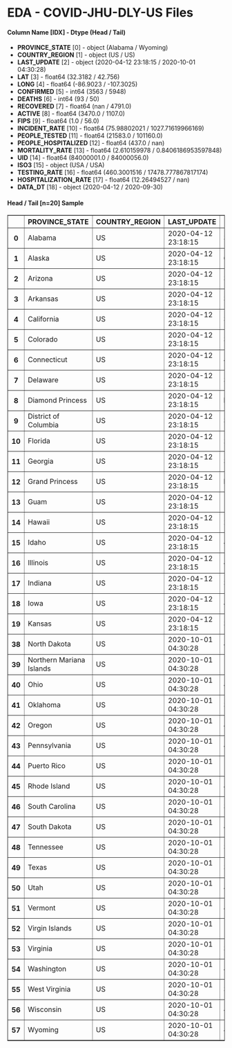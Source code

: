 # EDA - COVID-JHU-DLY-US Files 

#### Column Name [IDX] -  Dtype (Head / Tail) 
- **PROVINCE_STATE** [0] - object (Alabama / Wyoming) 
- **COUNTRY_REGION** [1] - object (US / US) 
- **LAST_UPDATE** [2] - object (2020-04-12 23:18:15 / 2020-10-01 04:30:28) 
- **LAT** [3] - float64 (32.3182 / 42.756) 
- **LONG** [4] - float64 (-86.9023 / -107.3025) 
- **CONFIRMED** [5] - int64 (3563 / 5948) 
- **DEATHS** [6] - int64 (93 / 50) 
- **RECOVERED** [7] - float64 (nan / 4791.0) 
- **ACTIVE** [8] - float64 (3470.0 / 1107.0) 
- **FIPS** [9] - float64 (1.0 / 56.0) 
- **INCIDENT_RATE** [10] - float64 (75.98802021 / 1027.71619966169) 
- **PEOPLE_TESTED** [11] - float64 (21583.0 / 101160.0) 
- **PEOPLE_HOSPITALIZED** [12] - float64 (437.0 / nan) 
- **MORTALITY_RATE** [13] - float64 (2.610159978 / 0.8406186953597848) 
- **UID** [14] - float64 (84000001.0 / 84000056.0) 
- **ISO3** [15] - object (USA / USA) 
- **TESTING_RATE** [16] - float64 (460.3001516 / 17478.777867817174) 
- **HOSPITALIZATION_RATE** [17] - float64 (12.26494527 / nan) 
- **DATA_DT** [18] - object (2020-04-12 / 2020-09-30) 



#### Head / Tail [n=20] Sample 

<table border="1" class="dataframe">
  <thead>
    <tr style="text-align: right;">
      <th></th>
      <th>PROVINCE_STATE</th>
      <th>COUNTRY_REGION</th>
      <th>LAST_UPDATE</th>
      <th>LAT</th>
      <th>LONG</th>
      <th>CONFIRMED</th>
      <th>DEATHS</th>
      <th>RECOVERED</th>
      <th>ACTIVE</th>
      <th>FIPS</th>
      <th>INCIDENT_RATE</th>
      <th>PEOPLE_TESTED</th>
      <th>PEOPLE_HOSPITALIZED</th>
      <th>MORTALITY_RATE</th>
      <th>UID</th>
      <th>ISO3</th>
      <th>TESTING_RATE</th>
      <th>HOSPITALIZATION_RATE</th>
      <th>DATA_DT</th>
    </tr>
  </thead>
  <tbody>
    <tr>
      <th>0</th>
      <td>Alabama</td>
      <td>US</td>
      <td>2020-04-12 23:18:15</td>
      <td>32.3182</td>
      <td>-86.9023</td>
      <td>3563</td>
      <td>93</td>
      <td>NaN</td>
      <td>3470.0</td>
      <td>1.0</td>
      <td>75.988020</td>
      <td>21583.0</td>
      <td>437.0</td>
      <td>2.610160</td>
      <td>84000001.0</td>
      <td>USA</td>
      <td>460.300152</td>
      <td>12.264945</td>
      <td>2020-04-12</td>
    </tr>
    <tr>
      <th>1</th>
      <td>Alaska</td>
      <td>US</td>
      <td>2020-04-12 23:18:15</td>
      <td>61.3707</td>
      <td>-152.4044</td>
      <td>272</td>
      <td>8</td>
      <td>66.0</td>
      <td>264.0</td>
      <td>2.0</td>
      <td>45.504049</td>
      <td>8038.0</td>
      <td>31.0</td>
      <td>2.941176</td>
      <td>84000002.0</td>
      <td>USA</td>
      <td>1344.711576</td>
      <td>11.397059</td>
      <td>2020-04-12</td>
    </tr>
    <tr>
      <th>2</th>
      <td>Arizona</td>
      <td>US</td>
      <td>2020-04-12 23:18:15</td>
      <td>33.7298</td>
      <td>-111.4312</td>
      <td>3542</td>
      <td>115</td>
      <td>NaN</td>
      <td>3427.0</td>
      <td>4.0</td>
      <td>48.662422</td>
      <td>42109.0</td>
      <td>NaN</td>
      <td>3.246753</td>
      <td>84000004.0</td>
      <td>USA</td>
      <td>578.522286</td>
      <td>NaN</td>
      <td>2020-04-12</td>
    </tr>
    <tr>
      <th>3</th>
      <td>Arkansas</td>
      <td>US</td>
      <td>2020-04-12 23:18:15</td>
      <td>34.9697</td>
      <td>-92.3731</td>
      <td>1280</td>
      <td>27</td>
      <td>367.0</td>
      <td>1253.0</td>
      <td>5.0</td>
      <td>49.439423</td>
      <td>19722.0</td>
      <td>130.0</td>
      <td>2.109375</td>
      <td>84000005.0</td>
      <td>USA</td>
      <td>761.753354</td>
      <td>10.156250</td>
      <td>2020-04-12</td>
    </tr>
    <tr>
      <th>4</th>
      <td>California</td>
      <td>US</td>
      <td>2020-04-12 23:18:15</td>
      <td>36.1162</td>
      <td>-119.6816</td>
      <td>22795</td>
      <td>640</td>
      <td>NaN</td>
      <td>22155.0</td>
      <td>6.0</td>
      <td>58.137726</td>
      <td>190328.0</td>
      <td>5234.0</td>
      <td>2.812020</td>
      <td>84000006.0</td>
      <td>USA</td>
      <td>485.423868</td>
      <td>22.961176</td>
      <td>2020-04-12</td>
    </tr>
    <tr>
      <th>5</th>
      <td>Colorado</td>
      <td>US</td>
      <td>2020-04-12 23:18:15</td>
      <td>39.0598</td>
      <td>-105.3111</td>
      <td>7307</td>
      <td>289</td>
      <td>NaN</td>
      <td>7018.0</td>
      <td>8.0</td>
      <td>128.943729</td>
      <td>34873.0</td>
      <td>1376.0</td>
      <td>3.955112</td>
      <td>84000008.0</td>
      <td>USA</td>
      <td>615.389991</td>
      <td>18.831258</td>
      <td>2020-04-12</td>
    </tr>
    <tr>
      <th>6</th>
      <td>Connecticut</td>
      <td>US</td>
      <td>2020-04-12 23:18:15</td>
      <td>41.5978</td>
      <td>-72.7554</td>
      <td>12035</td>
      <td>554</td>
      <td>NaN</td>
      <td>11481.0</td>
      <td>9.0</td>
      <td>337.560483</td>
      <td>41220.0</td>
      <td>1654.0</td>
      <td>4.603241</td>
      <td>84000009.0</td>
      <td>USA</td>
      <td>1156.148159</td>
      <td>13.743249</td>
      <td>2020-04-12</td>
    </tr>
    <tr>
      <th>7</th>
      <td>Delaware</td>
      <td>US</td>
      <td>2020-04-12 23:18:15</td>
      <td>39.3185</td>
      <td>-75.5071</td>
      <td>1625</td>
      <td>35</td>
      <td>191.0</td>
      <td>1590.0</td>
      <td>10.0</td>
      <td>166.878217</td>
      <td>11103.0</td>
      <td>190.0</td>
      <td>2.153846</td>
      <td>84000010.0</td>
      <td>USA</td>
      <td>1140.214672</td>
      <td>11.692308</td>
      <td>2020-04-12</td>
    </tr>
    <tr>
      <th>8</th>
      <td>Diamond Princess</td>
      <td>US</td>
      <td>2020-04-12 23:18:15</td>
      <td>NaN</td>
      <td>NaN</td>
      <td>49</td>
      <td>0</td>
      <td>0.0</td>
      <td>49.0</td>
      <td>888.0</td>
      <td>NaN</td>
      <td>NaN</td>
      <td>NaN</td>
      <td>0.000000</td>
      <td>84088888.0</td>
      <td>USA</td>
      <td>NaN</td>
      <td>NaN</td>
      <td>2020-04-12</td>
    </tr>
    <tr>
      <th>9</th>
      <td>District of Columbia</td>
      <td>US</td>
      <td>2020-04-12 23:18:15</td>
      <td>38.8974</td>
      <td>-77.0268</td>
      <td>1875</td>
      <td>50</td>
      <td>493.0</td>
      <td>1825.0</td>
      <td>11.0</td>
      <td>265.675190</td>
      <td>10640.0</td>
      <td>NaN</td>
      <td>2.666667</td>
      <td>84000011.0</td>
      <td>USA</td>
      <td>1507.618148</td>
      <td>NaN</td>
      <td>2020-04-12</td>
    </tr>
    <tr>
      <th>10</th>
      <td>Florida</td>
      <td>US</td>
      <td>2020-04-12 23:18:15</td>
      <td>27.7663</td>
      <td>-81.6868</td>
      <td>19895</td>
      <td>461</td>
      <td>NaN</td>
      <td>19434.0</td>
      <td>12.0</td>
      <td>93.700227</td>
      <td>182753.0</td>
      <td>2772.0</td>
      <td>2.317165</td>
      <td>84000012.0</td>
      <td>USA</td>
      <td>860.718651</td>
      <td>13.933149</td>
      <td>2020-04-12</td>
    </tr>
    <tr>
      <th>11</th>
      <td>Georgia</td>
      <td>US</td>
      <td>2020-04-12 23:18:15</td>
      <td>33.0406</td>
      <td>-83.6431</td>
      <td>12452</td>
      <td>433</td>
      <td>NaN</td>
      <td>12019.0</td>
      <td>13.0</td>
      <td>122.808141</td>
      <td>54453.0</td>
      <td>2505.0</td>
      <td>3.477353</td>
      <td>84000013.0</td>
      <td>USA</td>
      <td>537.043983</td>
      <td>20.117250</td>
      <td>2020-04-12</td>
    </tr>
    <tr>
      <th>12</th>
      <td>Grand Princess</td>
      <td>US</td>
      <td>2020-04-12 23:18:15</td>
      <td>NaN</td>
      <td>NaN</td>
      <td>103</td>
      <td>0</td>
      <td>0.0</td>
      <td>103.0</td>
      <td>999.0</td>
      <td>NaN</td>
      <td>NaN</td>
      <td>NaN</td>
      <td>0.000000</td>
      <td>84099999.0</td>
      <td>USA</td>
      <td>NaN</td>
      <td>NaN</td>
      <td>2020-04-12</td>
    </tr>
    <tr>
      <th>13</th>
      <td>Guam</td>
      <td>US</td>
      <td>2020-04-12 23:18:15</td>
      <td>13.4443</td>
      <td>144.7937</td>
      <td>133</td>
      <td>5</td>
      <td>58.0</td>
      <td>128.0</td>
      <td>66.0</td>
      <td>80.984479</td>
      <td>826.0</td>
      <td>13.0</td>
      <td>3.759398</td>
      <td>316.0</td>
      <td>GUM</td>
      <td>502.956238</td>
      <td>9.774436</td>
      <td>2020-04-12</td>
    </tr>
    <tr>
      <th>14</th>
      <td>Hawaii</td>
      <td>US</td>
      <td>2020-04-12 23:18:15</td>
      <td>21.0943</td>
      <td>-157.4983</td>
      <td>499</td>
      <td>9</td>
      <td>300.0</td>
      <td>490.0</td>
      <td>15.0</td>
      <td>35.245440</td>
      <td>17968.0</td>
      <td>44.0</td>
      <td>1.803607</td>
      <td>84000015.0</td>
      <td>USA</td>
      <td>1269.118355</td>
      <td>8.817635</td>
      <td>2020-04-12</td>
    </tr>
    <tr>
      <th>15</th>
      <td>Idaho</td>
      <td>US</td>
      <td>2020-04-12 23:18:15</td>
      <td>44.2405</td>
      <td>-114.4788</td>
      <td>1407</td>
      <td>27</td>
      <td>NaN</td>
      <td>1380.0</td>
      <td>16.0</td>
      <td>87.364335</td>
      <td>14308.0</td>
      <td>131.0</td>
      <td>1.918977</td>
      <td>84000016.0</td>
      <td>USA</td>
      <td>888.421400</td>
      <td>9.310590</td>
      <td>2020-04-12</td>
    </tr>
    <tr>
      <th>16</th>
      <td>Illinois</td>
      <td>US</td>
      <td>2020-04-12 23:18:15</td>
      <td>40.3495</td>
      <td>-88.9861</td>
      <td>20852</td>
      <td>720</td>
      <td>NaN</td>
      <td>20132.0</td>
      <td>17.0</td>
      <td>177.680782</td>
      <td>100735.0</td>
      <td>3680.0</td>
      <td>3.452906</td>
      <td>84000017.0</td>
      <td>USA</td>
      <td>858.367234</td>
      <td>17.648187</td>
      <td>2020-04-12</td>
    </tr>
    <tr>
      <th>17</th>
      <td>Indiana</td>
      <td>US</td>
      <td>2020-04-12 23:18:15</td>
      <td>39.8494</td>
      <td>-86.2583</td>
      <td>7928</td>
      <td>343</td>
      <td>NaN</td>
      <td>7585.0</td>
      <td>18.0</td>
      <td>121.149255</td>
      <td>42489.0</td>
      <td>NaN</td>
      <td>4.326438</td>
      <td>84000018.0</td>
      <td>USA</td>
      <td>649.282380</td>
      <td>NaN</td>
      <td>2020-04-12</td>
    </tr>
    <tr>
      <th>18</th>
      <td>Iowa</td>
      <td>US</td>
      <td>2020-04-12 23:18:15</td>
      <td>42.0115</td>
      <td>-93.2105</td>
      <td>1587</td>
      <td>41</td>
      <td>674.0</td>
      <td>1546.0</td>
      <td>19.0</td>
      <td>60.556040</td>
      <td>17592.0</td>
      <td>129.0</td>
      <td>2.583491</td>
      <td>84000019.0</td>
      <td>USA</td>
      <td>671.267705</td>
      <td>8.128544</td>
      <td>2020-04-12</td>
    </tr>
    <tr>
      <th>19</th>
      <td>Kansas</td>
      <td>US</td>
      <td>2020-04-12 23:18:15</td>
      <td>38.5266</td>
      <td>-96.7265</td>
      <td>1344</td>
      <td>56</td>
      <td>NaN</td>
      <td>1288.0</td>
      <td>20.0</td>
      <td>55.116121</td>
      <td>13253.0</td>
      <td>298.0</td>
      <td>4.166667</td>
      <td>84000020.0</td>
      <td>USA</td>
      <td>543.492525</td>
      <td>22.172619</td>
      <td>2020-04-12</td>
    </tr>
    <tr>
      <th>38</th>
      <td>North Dakota</td>
      <td>US</td>
      <td>2020-10-01 04:30:28</td>
      <td>47.5289</td>
      <td>-99.7840</td>
      <td>21846</td>
      <td>246</td>
      <td>17938.0</td>
      <td>3662.0</td>
      <td>38.0</td>
      <td>2866.695886</td>
      <td>613487.0</td>
      <td>NaN</td>
      <td>1.126064</td>
      <td>84000038.0</td>
      <td>USA</td>
      <td>80503.554829</td>
      <td>NaN</td>
      <td>2020-09-30</td>
    </tr>
    <tr>
      <th>39</th>
      <td>Northern Mariana Islands</td>
      <td>US</td>
      <td>2020-10-01 04:30:28</td>
      <td>15.0979</td>
      <td>145.6739</td>
      <td>70</td>
      <td>2</td>
      <td>29.0</td>
      <td>39.0</td>
      <td>69.0</td>
      <td>126.940374</td>
      <td>15182.0</td>
      <td>NaN</td>
      <td>2.857143</td>
      <td>580.0</td>
      <td>MNP</td>
      <td>27531.553750</td>
      <td>NaN</td>
      <td>2020-09-30</td>
    </tr>
    <tr>
      <th>40</th>
      <td>Ohio</td>
      <td>US</td>
      <td>2020-10-01 04:30:28</td>
      <td>40.3888</td>
      <td>-82.7649</td>
      <td>153987</td>
      <td>4804</td>
      <td>132980.0</td>
      <td>16203.0</td>
      <td>39.0</td>
      <td>1317.355485</td>
      <td>3165935.0</td>
      <td>NaN</td>
      <td>3.119744</td>
      <td>84000039.0</td>
      <td>USA</td>
      <td>27084.506078</td>
      <td>NaN</td>
      <td>2020-09-30</td>
    </tr>
    <tr>
      <th>41</th>
      <td>Oklahoma</td>
      <td>US</td>
      <td>2020-10-01 04:30:28</td>
      <td>35.5653</td>
      <td>-96.9289</td>
      <td>87199</td>
      <td>1031</td>
      <td>73100.0</td>
      <td>13068.0</td>
      <td>40.0</td>
      <td>2203.680543</td>
      <td>1204028.0</td>
      <td>NaN</td>
      <td>1.182353</td>
      <td>84000040.0</td>
      <td>USA</td>
      <td>30428.021838</td>
      <td>NaN</td>
      <td>2020-09-30</td>
    </tr>
    <tr>
      <th>42</th>
      <td>Oregon</td>
      <td>US</td>
      <td>2020-10-01 04:30:28</td>
      <td>44.5720</td>
      <td>-122.0709</td>
      <td>33509</td>
      <td>559</td>
      <td>5720.0</td>
      <td>27230.0</td>
      <td>41.0</td>
      <td>794.478176</td>
      <td>685873.0</td>
      <td>NaN</td>
      <td>1.668209</td>
      <td>84000041.0</td>
      <td>USA</td>
      <td>16261.635090</td>
      <td>NaN</td>
      <td>2020-09-30</td>
    </tr>
    <tr>
      <th>43</th>
      <td>Pennsylvania</td>
      <td>US</td>
      <td>2020-10-01 04:30:28</td>
      <td>40.5908</td>
      <td>-77.2098</td>
      <td>164099</td>
      <td>8130</td>
      <td>130352.0</td>
      <td>25617.0</td>
      <td>42.0</td>
      <td>1281.824254</td>
      <td>2038094.0</td>
      <td>NaN</td>
      <td>4.954326</td>
      <td>84000042.0</td>
      <td>USA</td>
      <td>15920.135535</td>
      <td>NaN</td>
      <td>2020-09-30</td>
    </tr>
    <tr>
      <th>44</th>
      <td>Puerto Rico</td>
      <td>US</td>
      <td>2020-10-01 04:30:28</td>
      <td>18.2208</td>
      <td>-66.5901</td>
      <td>48755</td>
      <td>661</td>
      <td>NaN</td>
      <td>48094.0</td>
      <td>72.0</td>
      <td>1662.059966</td>
      <td>354727.0</td>
      <td>NaN</td>
      <td>1.355758</td>
      <td>630.0</td>
      <td>PRI</td>
      <td>12092.658096</td>
      <td>NaN</td>
      <td>2020-09-30</td>
    </tr>
    <tr>
      <th>45</th>
      <td>Rhode Island</td>
      <td>US</td>
      <td>2020-10-01 04:30:28</td>
      <td>41.6809</td>
      <td>-71.5118</td>
      <td>24748</td>
      <td>1114</td>
      <td>2322.0</td>
      <td>21312.0</td>
      <td>44.0</td>
      <td>2336.125268</td>
      <td>769822.0</td>
      <td>NaN</td>
      <td>4.501374</td>
      <td>84000044.0</td>
      <td>USA</td>
      <td>72668.523761</td>
      <td>NaN</td>
      <td>2020-09-30</td>
    </tr>
    <tr>
      <th>46</th>
      <td>South Carolina</td>
      <td>US</td>
      <td>2020-10-01 04:30:28</td>
      <td>33.8569</td>
      <td>-80.9450</td>
      <td>147942</td>
      <td>3378</td>
      <td>71691.0</td>
      <td>72873.0</td>
      <td>45.0</td>
      <td>2873.377702</td>
      <td>1309098.0</td>
      <td>NaN</td>
      <td>2.283327</td>
      <td>84000045.0</td>
      <td>USA</td>
      <td>25425.727667</td>
      <td>NaN</td>
      <td>2020-09-30</td>
    </tr>
    <tr>
      <th>47</th>
      <td>South Dakota</td>
      <td>US</td>
      <td>2020-10-01 04:30:28</td>
      <td>44.2998</td>
      <td>-99.4388</td>
      <td>22389</td>
      <td>223</td>
      <td>18508.0</td>
      <td>3658.0</td>
      <td>46.0</td>
      <td>2530.805655</td>
      <td>190769.0</td>
      <td>NaN</td>
      <td>0.996025</td>
      <td>84000046.0</td>
      <td>USA</td>
      <td>21564.128099</td>
      <td>NaN</td>
      <td>2020-09-30</td>
    </tr>
    <tr>
      <th>48</th>
      <td>Tennessee</td>
      <td>US</td>
      <td>2020-10-01 04:30:28</td>
      <td>35.7478</td>
      <td>-86.6923</td>
      <td>196139</td>
      <td>2454</td>
      <td>179322.0</td>
      <td>14363.0</td>
      <td>47.0</td>
      <td>2872.075012</td>
      <td>2884356.0</td>
      <td>NaN</td>
      <td>1.251154</td>
      <td>84000047.0</td>
      <td>USA</td>
      <td>42235.796013</td>
      <td>NaN</td>
      <td>2020-09-30</td>
    </tr>
    <tr>
      <th>49</th>
      <td>Texas</td>
      <td>US</td>
      <td>2020-10-01 04:30:28</td>
      <td>31.0545</td>
      <td>-97.5635</td>
      <td>773019</td>
      <td>16016</td>
      <td>664883.0</td>
      <td>92120.0</td>
      <td>48.0</td>
      <td>2665.961417</td>
      <td>6237157.0</td>
      <td>NaN</td>
      <td>2.071877</td>
      <td>84000048.0</td>
      <td>USA</td>
      <td>21510.493163</td>
      <td>NaN</td>
      <td>2020-09-30</td>
    </tr>
    <tr>
      <th>50</th>
      <td>Utah</td>
      <td>US</td>
      <td>2020-10-01 04:30:28</td>
      <td>40.1500</td>
      <td>-111.8624</td>
      <td>73042</td>
      <td>459</td>
      <td>55141.0</td>
      <td>17442.0</td>
      <td>49.0</td>
      <td>2278.320552</td>
      <td>829970.0</td>
      <td>NaN</td>
      <td>0.628406</td>
      <td>84000049.0</td>
      <td>USA</td>
      <td>25888.361607</td>
      <td>NaN</td>
      <td>2020-09-30</td>
    </tr>
    <tr>
      <th>51</th>
      <td>Vermont</td>
      <td>US</td>
      <td>2020-10-01 04:30:28</td>
      <td>44.0459</td>
      <td>-72.7107</td>
      <td>1752</td>
      <td>58</td>
      <td>1606.0</td>
      <td>88.0</td>
      <td>50.0</td>
      <td>280.774180</td>
      <td>162727.0</td>
      <td>NaN</td>
      <td>3.310502</td>
      <td>84000050.0</td>
      <td>USA</td>
      <td>26078.504589</td>
      <td>NaN</td>
      <td>2020-09-30</td>
    </tr>
    <tr>
      <th>52</th>
      <td>Virgin Islands</td>
      <td>US</td>
      <td>2020-10-01 04:30:28</td>
      <td>18.3358</td>
      <td>-64.8963</td>
      <td>1318</td>
      <td>20</td>
      <td>1254.0</td>
      <td>44.0</td>
      <td>78.0</td>
      <td>1228.698214</td>
      <td>20561.0</td>
      <td>NaN</td>
      <td>1.517451</td>
      <td>850.0</td>
      <td>VIR</td>
      <td>19167.878584</td>
      <td>NaN</td>
      <td>2020-09-30</td>
    </tr>
    <tr>
      <th>53</th>
      <td>Virginia</td>
      <td>US</td>
      <td>2020-10-01 04:30:28</td>
      <td>37.7693</td>
      <td>-78.1700</td>
      <td>148092</td>
      <td>3205</td>
      <td>17633.0</td>
      <td>127254.0</td>
      <td>51.0</td>
      <td>1735.008732</td>
      <td>2049988.0</td>
      <td>NaN</td>
      <td>2.164195</td>
      <td>84000051.0</td>
      <td>USA</td>
      <td>24017.145296</td>
      <td>NaN</td>
      <td>2020-09-30</td>
    </tr>
    <tr>
      <th>54</th>
      <td>Washington</td>
      <td>US</td>
      <td>2020-10-01 04:30:28</td>
      <td>47.4009</td>
      <td>-121.4905</td>
      <td>87522</td>
      <td>2126</td>
      <td>NaN</td>
      <td>85396.0</td>
      <td>53.0</td>
      <td>1149.352985</td>
      <td>1854399.0</td>
      <td>NaN</td>
      <td>2.429104</td>
      <td>84000053.0</td>
      <td>USA</td>
      <td>24352.266013</td>
      <td>NaN</td>
      <td>2020-09-30</td>
    </tr>
    <tr>
      <th>55</th>
      <td>West Virginia</td>
      <td>US</td>
      <td>2020-10-01 04:30:28</td>
      <td>38.4912</td>
      <td>-80.9545</td>
      <td>15850</td>
      <td>355</td>
      <td>11507.0</td>
      <td>3988.0</td>
      <td>54.0</td>
      <td>884.414058</td>
      <td>561568.0</td>
      <td>NaN</td>
      <td>2.239748</td>
      <td>84000054.0</td>
      <td>USA</td>
      <td>31334.929557</td>
      <td>NaN</td>
      <td>2020-09-30</td>
    </tr>
    <tr>
      <th>56</th>
      <td>Wisconsin</td>
      <td>US</td>
      <td>2020-10-01 04:30:28</td>
      <td>44.2685</td>
      <td>-89.6165</td>
      <td>122274</td>
      <td>1327</td>
      <td>99925.0</td>
      <td>21022.0</td>
      <td>55.0</td>
      <td>2100.049567</td>
      <td>1552370.0</td>
      <td>NaN</td>
      <td>1.085268</td>
      <td>84000055.0</td>
      <td>USA</td>
      <td>26661.873711</td>
      <td>NaN</td>
      <td>2020-09-30</td>
    </tr>
    <tr>
      <th>57</th>
      <td>Wyoming</td>
      <td>US</td>
      <td>2020-10-01 04:30:28</td>
      <td>42.7560</td>
      <td>-107.3025</td>
      <td>5948</td>
      <td>50</td>
      <td>4791.0</td>
      <td>1107.0</td>
      <td>56.0</td>
      <td>1027.716200</td>
      <td>101160.0</td>
      <td>NaN</td>
      <td>0.840619</td>
      <td>84000056.0</td>
      <td>USA</td>
      <td>17478.777868</td>
      <td>NaN</td>
      <td>2020-09-30</td>
    </tr>
  </tbody>
</table>
